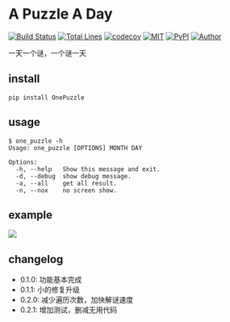 # A Puzzle A Day

[![Build Status](https://img.shields.io/travis/windard/OnePuzzle)](https://travis-ci.com/github/windard/OnePuzzle)
[![Total Lines](https://img.shields.io/tokei/lines/github/windard/OnePuzzle)](https://github.com/windard/OnePuzzle)
[![codecov](https://codecov.io/gh/windard/OnePuzzle/branch/master/graph/badge.svg?token=JKFqVmzvLm)](https://codecov.io/gh/windard/OnePuzzle)
[![MIT](https://img.shields.io/github/license/windard/OnePuzzle)](https://github.com/windard/OnePuzzle/blob/master/LICENSE)
[![PyPI](https://img.shields.io/pypi/v/OnePuzzle)](https://pypi.org/project/OnePuzzle/)
[![Author](https://img.shields.io/badge/author-windard-359BE1)](https://windard.com)

一天一个谜，一个谜一天

## install

```
pip install OnePuzzle
```

## usage

```
$ one_puzzle -h
Usage: one_puzzle [OPTIONS] MONTH DAY

Options:
  -h, --help   Show this message and exit.
  -d, --debug  show debug message.
  -a, --all    get all result.
  -n, --nox    no screen show.
```

## example

![](https://windard-blog.oss-cn-beijing.aliyuncs.com/uTools_1633677947082.png)

## changelog

- 0.1.0: 功能基本完成
- 0.1.1: 小的修复升级
- 0.2.0: 减少遍历次数，加快解谜速度
- 0.2.1: 增加测试，删减无用代码
